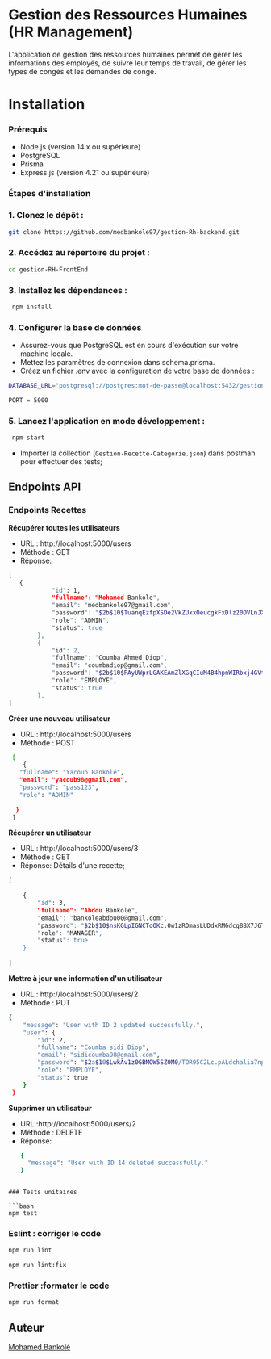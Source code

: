 # Gestion des Ressources Humaines (HR Management)

L'application de gestion des ressources humaines permet de gérer les informations des employés, de suivre leur temps de travail, de gérer les types de congés et les demandes de congé. 


# Installation

### Prérequis
- Node.js (version 14.x ou supérieure)
- PostgreSQL
- Prisma
- Express.js (version 4.21 ou supérieure)


### Étapes d'installation

### 1. Clonez le dépôt :

```bash
git clone https://github.com/medbankole97/gestion-Rh-backend.git
```

### 2. Accédez au répertoire du projet :

```bash
cd gestion-RH-FrontEnd
```

### 3. Installez les dépendances :

```bash
 npm install
 ```
### 4. Configurer la base de données

- Assurez-vous que PostgreSQL est en cours d'exécution sur votre machine locale.
- Mettez les paramètres de connexion dans schema.prisma.
- Créez un fichier .env avec la configuration de votre base de données : 

```bash
DATABASE_URL="postgresql://postgres:mot-de-passe@localhost:5432/gestion_rh"

PORT = 5000
```


### 5. Lancez l'application en mode développement :

```bash
 npm start
```
- Importer la collection (`Gestion-Recette-Categorie.json`) dans postman pour effectuer des tests;



## Endpoints API

### Endpoints Recettes

**Récupérer toutes les utilisateurs**

- URL : http://localhost:5000/users
- Méthode : GET
- Réponse: 

```bash
[
   {
            "id": 1,
            "fullname": "Mohamed Bankole",
            "email": "medbankole97@gmail.com",
            "password": "$2b$10$TuanqEzfpXSDe2VkZUxxOeucgkFxDlz20OVLnJXdXL3uAaZIj5SPm",
            "role": "ADMIN",
            "status": true
        },
        {
            "id": 2,
            "fullname": "Coumba Ahmed Diop",
            "email": "coumbadiop@gmail.com",
            "password": "$2b$10$PAyUWprLGAKEAmZlXGqCIuM4B4hpnWIRbxj4GVtrNJc78vtXMVMuy",
            "role": "EMPLOYE",
            "status": true
        },
]
```

**Créer une nouveau utilisateur**

- URL : http://localhost:5000/users
- Méthode : POST

```bash
 [
    {
   "fullname": "Yacoub Bankolé",
   "email": "yacoub98@gmail.com",
   "password": "pass123",
   "role": "ADMIN"
    
  }
 ]
```

**Récupérer un utilisateur**

- URL : http://localhost:5000/users/3
- Méthode : GET
- Réponse: Détails d'une recette;

```bash
[
  
    {
        "id": 3,
        "fullname": "Abdou Bankole",
        "email": "bankoleabdou00@gmail.com",
        "password": "$2b$10$nsKGLpIGNCToOKc.0w1zROmasLUDdxRM6dcg88X7J6T9NbhiN5NJe",
        "role": "MANAGER",
        "status": true
    }
  
]
```

**Mettre à jour une  information d'un utilisateur**

- URL : http://localhost:5000/users/2
- Méthode : PUT

```bash
{
    "message": "User with ID 2 updated successfully.",
    "user": {
        "id": 2,
        "fullname": "Coumba sidi Diop",
        "email": "sidicoumba98@gmail.com",
        "password": "$2a$10$LwkAv1z0GBMOW5SZ0M0/TOR95C2Lc.pALdchalia7npAvsAVGxpgO",
        "role": "EMPLOYE",
        "status": true
    }
 }
```

 **Supprimer un utilisateur**

- URL :http://localhost:5000/users/2
- Méthode : DELETE
- Réponse: 
  ```bash
  {
    "message": "User with ID 14 deleted successfully."
  }
```

### Tests unitaires

```bash
npm test
```

### Eslint : corriger le code

```bash
npm run lint
```

```bash
npm run lint:fix
```

### Prettier :formater le code

```bash
npm run format
```

##  Auteur
[Mohamed Bankolé](https://github.com/medbankole97)


